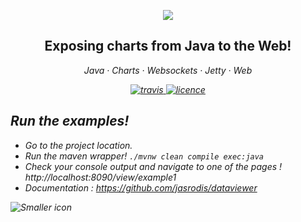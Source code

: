 
<p align="center">
	<img align="center" src="https://raw.githubusercontent.com/jasrodis/dataviewer/master/Documentation/images/logo.png"/>
</p>


<h2 align="center">Exposing charts from Java to the Web!</h2>

<p align="center">
  <em>
  Java
  · Charts
  · Websockets
  · Jetty
  · Web
</p>

<p align="center">
  <a href="https://travis-ci.org/jasrodis/dataviewer-example">
    <img alt="travis" src="https://img.shields.io/travis/jasrodis/dataviewer-example.svg?style=flat-square">
  </a>
  <a href="https://opensource.org/licenses/MIT">
    <img alt="licence" src="https://img.shields.io/badge/License-MIT-yellow.svg?style=flat-square">
  </a>
</p>


## Run the examples! 

*  Go to the project location.
*  Run the maven wrapper!  `./mvnw clean compile exec:java`
*  Check your console output and navigate to one of the pages !  http://localhost:8090/view/example1
*  Documentation : https://github.com/jasrodis/dataviewer

![Smaller icon](https://raw.githubusercontent.com/jasrodis/dataviewer/master/Documentation/images/dataviewer-browser-example.png "Dataviewer in Browser")



